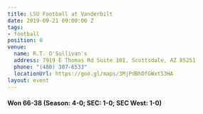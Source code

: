 ```yaml
---
title: LSU Football at Vanderbilt
date: 2019-09-21 09:00:00 Z
tags:
- football
position: 0
venue:
  name: R.T. O'Sullivan's
  address: 7919 E Thomas Rd Suite 101, Scottsdale, AZ 85251
  phone: "(480) 307-6533"
  locationUrl: https://goo.gl/maps/3MjPdBhDfGWxt53HA
layout: event
---
```


#### Won 66-38 (Season: 4-0; SEC: 1-0; SEC West: 1-0)